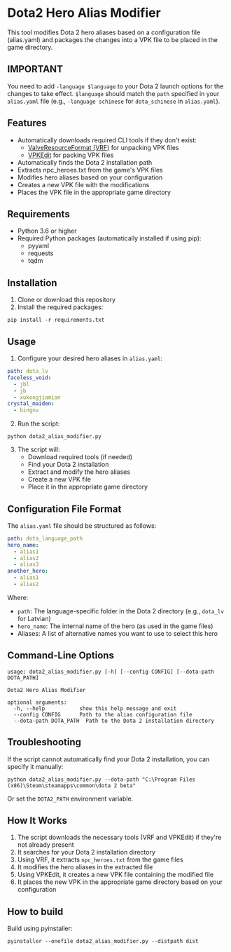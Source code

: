 # Dota2 Hero Alias Modifier

This tool modifies Dota 2 hero aliases based on a configuration file (alias.yaml) and packages the changes into a VPK file to be placed in the game directory.

## IMPORTANT

You need to add `-language $language` to your Dota 2 launch options for the changes to take effect. `$language` should match the `path` specified in your `alias.yaml` file (e.g., `-language schinese` for `dota_schinese` in `alias.yaml`).

## Features

- Automatically downloads required CLI tools if they don't exist:
  - [ValveResourceFormat (VRF)](https://github.com/ValveResourceFormat/ValveResourceFormat/releases) for unpacking VPK files
  - [VPKEdit](https://github.com/craftablescience/VPKEdit/releases) for packing VPK files
- Automatically finds the Dota 2 installation path
- Extracts npc_heroes.txt from the game's VPK files
- Modifies hero aliases based on your configuration
- Creates a new VPK file with the modifications
- Places the VPK file in the appropriate game directory

## Requirements

- Python 3.6 or higher
- Required Python packages (automatically installed if using pip):
  - pyyaml
  - requests
  - tqdm

## Installation

1. Clone or download this repository
2. Install the required packages:

```
pip install -r requirements.txt
```

## Usage

1. Configure your desired hero aliases in `alias.yaml`:

```yaml
path: dota_lv
faceless_void:
  - jbl
  - jb
  - xukongjiamian
crystal_maiden:
  - bingnv
```

2. Run the script:

```
python dota2_alias_modifier.py
```

3. The script will:
   - Download required tools (if needed)
   - Find your Dota 2 installation
   - Extract and modify the hero aliases
   - Create a new VPK file
   - Place it in the appropriate game directory

## Configuration File Format

The `alias.yaml` file should be structured as follows:

```yaml
path: dota_language_path
hero_name:
  - alias1
  - alias2
  - alias3
another_hero:
  - alias1
  - alias2
```

Where:
- `path`: The language-specific folder in the Dota 2 directory (e.g., `dota_lv` for Latvian)
- `hero_name`: The internal name of the hero (as used in the game files)
- Aliases: A list of alternative names you want to use to select this hero

## Command-Line Options

```
usage: dota2_alias_modifier.py [-h] [--config CONFIG] [--dota-path DOTA_PATH]

Dota2 Hero Alias Modifier

optional arguments:
  -h, --help           show this help message and exit
  --config CONFIG      Path to the alias configuration file
  --dota-path DOTA_PATH  Path to the Dota 2 installation directory
```

## Troubleshooting

If the script cannot automatically find your Dota 2 installation, you can specify it manually:

```
python dota2_alias_modifier.py --dota-path "C:\Program Files (x86)\Steam\steamapps\common\dota 2 beta"
```

Or set the `DOTA2_PATH` environment variable.

## How It Works

1. The script downloads the necessary tools (VRF and VPKEdit) if they're not already present
2. It searches for your Dota 2 installation directory
3. Using VRF, it extracts `npc_heroes.txt` from the game files
4. It modifies the hero aliases in the extracted file
5. Using VPKEdit, it creates a new VPK file containing the modified file
6. It places the new VPK in the appropriate game directory based on your configuration

## How to build

Build using pyinstaller:

```
pyinstaller --onefile dota2_alias_modifier.py --distpath dist
```